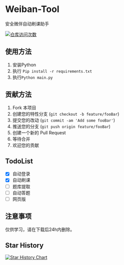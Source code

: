 # Weiban-Tool

安全微伴自动刷课助手

[![仓库访问次数](https://badges.toozhao.com/badges/01J4X431GX8JJ8F43S0ES0ANXY/green.svg)]( "")

## 使用方法

1. 安装Python
2. 执行 <code>Pip install -r requirements.txt</code>
3. 执行<code>Python main.py</code>

## 贡献方法
1. Fork 本项目
2. 创建您的特性分支 (`git checkout -b feature/fooBar`)
3. 提交您的改动 (`git commit -am 'Add some fooBar'`)
4. 推送您的分支 (`git push origin feature/fooBar`)
5. 创建一个新的 Pull Request
6. 等待合并
7. 欢迎您的贡献

## TodoList
- [x] 自动登录
- [x] 自动刷课
- [ ] 题库提取
- [ ] 自动答题
- [ ] 网页版
## 注意事项
仅供学习，请在下载后24h内删除。

## Star History

[![Star History Chart](https://api.star-history.com/svg?repos=coaixy/weiban-tool&type=Date)](https://star-history.com/#coaixy/weiban-tool&Date)